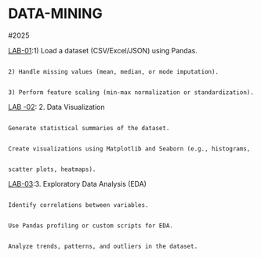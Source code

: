 # DATA-MINING
#2025

[LAB-01](https://github.com/keerthana-24-dharmaram/DATA-MINING/blob/main/Lab_01.ipynb):1) Load a dataset (CSV/Excel/JSON) using Pandas.  

                                                                                       2) Handle missing values (mean, median, or mode imputation).
                                                                                       
                                                                                       3) Perform feature scaling (min-max normalization or standardization).

[LAB -02](https://github.com/keerthana-24-dharmaram/DATA-MINING/blob/main/LAB_02(DM).ipynb): 2. Data Visualization

                                                                                                Generate statistical summaries of the dataset.
                                                                                                
                                                                                                Create visualizations using Matplotlib and Seaborn (e.g., histograms,
                                                                                                
                                                                                                scatter plots, heatmaps).

[LAB-03](https://github.com/keerthana-24-dharmaram/DATA-MINING/blob/main/LAB_03(DM).ipynb):3. Exploratory Data Analysis (EDA)
 
                                                                                              Identify correlations between variables.
                                                                                              
                                                                                              Use Pandas profiling or custom scripts for EDA.
                                                                                              
                                                                                              Analyze trends, patterns, and outliers in the dataset.
